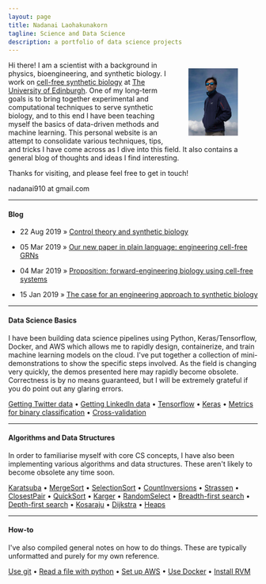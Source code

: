 ```yaml
---
layout: page
title: Nadanai Laohakunakorn
tagline: Science and Data Science
description: a portfolio of data science projects
---
```


<img src="/assets/images/profile_.jpg" width="100" alt="me" align="right" hspace="40" vspace="15">

Hi there! I am a scientist with a background in physics, bioengineering, and synthetic biology. I work on [cell-free synthetic biology](http://lbnc.epfl.ch/) at [The University of Edinburgh](https://www.epfl.ch/en/home/). One of my long-term goals is to bring together experimental and computational techniques to serve synthetic biology, and to this end I have been teaching myself the basics of data-driven methods and machine learning. This personal website is an attempt to consolidate various techniques, tips, and tricks I have come across as I dive into this field. It also contains a general blog of thoughts and ideas I find interesting.

Thanks for visiting, and please feel free to get in touch!

nadanai910 at gmail.com

---
#### Blog

  * 22 Aug 2019 » [Control theory and synthetic biology](/2019/08/22/control)

  * 05 Mar 2019 » [Our new paper in plain language: engineering cell-free GRNs](/2019/03/05/Swank19)

  * 04 Mar 2019 » [Proposition: forward-engineering biology using cell-free systems](/2019/03/04/proposal)

  * 15 Jan 2019 » [The case for an engineering approach to synthetic biology](/2019/01/15/engineeringsynbio)

---
#### Data Science Basics

I have been building data science pipelines using Python, Keras/Tensorflow, Docker, and AWS which allows me to rapidly design, containerize, and train machine learning models on the cloud. I've put together a collection of mini-demonstrations to show the specific steps involved. As the field is changing very quickly, the demos presented here may rapidly become obsolete. Correctness is by no means guaranteed, but I will be extremely grateful if you do point out any glaring errors. 

[Getting Twitter data](/pages/datascience/twitter.html) • [Getting LinkedIn data](/pages/datascience/linkedin.html) • [Tensorflow](/pages/datascience/tensorflow.html) • [Keras](/pages/datascience/keras.html) • [Metrics for binary classification](/pages/datascience/metrics.html) • [Cross-validation](/pages/datascience/xval.html)

---
#### Algorithms and Data Structures

In order to familiarise myself with core CS concepts, I have also been implementing various algorithms and data structures. These aren't likely to become obsolete any time soon. 

[Karatsuba](/pages/algorithms/karatsuba.html) • [MergeSort](/pages/algorithms/mergesort.html) • [SelectionSort](/pages/algorithms/selectionsort.html) • [CountInversions](/pages/algorithms/countinversions.html) • [Strassen](/pages/algorithms/strassen.html) • [ClosestPair](/pages/algorithms/closestpair.html) • [QuickSort](/pages/algorithms/quicksort.html) • [Karger](/pages/algorithms/karger.html) • [RandomSelect](/pages/algorithms/randomselect.html) • [Breadth-first search](/pages/algorithms/BFS.html) • [Depth-first search](/pages/algorithms/DFS.html) • [Kosaraju](/pages/algorithms/kosaraju.html) • [Dijkstra](/pages/algorithms/dijkstra.html) • [Heaps](/pages/algorithms/heaps.html)

---
#### How-to

I've also compiled general notes on how to do things. These are typically unformatted and purely for my own reference.

[Use git](/pages/howto/git.html) • [Read a file with python](/pages/howto/readfile.html) • [Set up AWS](/pages/howto/aws.html) • [Use Docker](/pages/howto/dockercmds.html) • [Install RVM](/pages/howto/rvm.html) 






